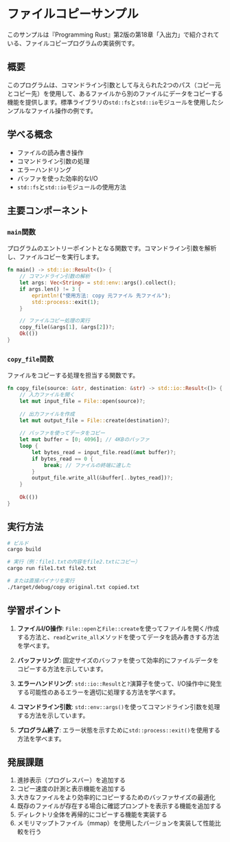 # ファイルコピーサンプル

このサンプルは『Programming Rust』第2版の第18章「入出力」で紹介されている、ファイルコピープログラムの実装例です。

## 概要

このプログラムは、コマンドライン引数として与えられた2つのパス（コピー元とコピー先）を使用して、あるファイルから別のファイルにデータをコピーする機能を提供します。標準ライブラリの`std::fs`と`std::io`モジュールを使用したシンプルなファイル操作の例です。

## 学べる概念

- ファイルの読み書き操作
- コマンドライン引数の処理
- エラーハンドリング
- バッファを使った効率的なI/O
- `std::fs`と`std::io`モジュールの使用方法

## 主要コンポーネント

### `main`関数

プログラムのエントリーポイントとなる関数です。コマンドライン引数を解析し、ファイルコピーを実行します。

```rust
fn main() -> std::io::Result<()> {
    // コマンドライン引数の解析
    let args: Vec<String> = std::env::args().collect();
    if args.len() != 3 {
        eprintln!("使用方法: copy 元ファイル 先ファイル");
        std::process::exit(1);
    }

    // ファイルコピー処理の実行
    copy_file(&args[1], &args[2])?;
    Ok(())
}
```

### `copy_file`関数

ファイルをコピーする処理を担当する関数です。

```rust
fn copy_file(source: &str, destination: &str) -> std::io::Result<()> {
    // 入力ファイルを開く
    let mut input_file = File::open(source)?;
    
    // 出力ファイルを作成
    let mut output_file = File::create(destination)?;
    
    // バッファを使ってデータをコピー
    let mut buffer = [0; 4096]; // 4KBのバッファ
    loop {
        let bytes_read = input_file.read(&mut buffer)?;
        if bytes_read == 0 {
            break; // ファイルの終端に達した
        }
        output_file.write_all(&buffer[..bytes_read])?;
    }
    
    Ok(())
}
```

## 実行方法

```bash
# ビルド
cargo build

# 実行（例：file1.txtの内容をfile2.txtにコピー）
cargo run file1.txt file2.txt

# または直接バイナリを実行
./target/debug/copy original.txt copied.txt
```

## 学習ポイント

1. **ファイルI/O操作**: `File::open`と`File::create`を使ってファイルを開く/作成する方法と、`read`と`write_all`メソッドを使ってデータを読み書きする方法を学べます。

2. **バッファリング**: 固定サイズのバッファを使って効率的にファイルデータをコピーする方法を示しています。

3. **エラーハンドリング**: `std::io::Result`と`?`演算子を使って、I/O操作中に発生する可能性のあるエラーを適切に処理する方法を学べます。

4. **コマンドライン引数**: `std::env::args()`を使ってコマンドライン引数を処理する方法を示しています。

5. **プログラム終了**: エラー状態を示すために`std::process::exit()`を使用する方法を学べます。

## 発展課題

1. 進捗表示（プログレスバー）を追加する
2. コピー速度の計測と表示機能を追加する
3. 大きなファイルをより効率的にコピーするためのバッファサイズの最適化
4. 既存のファイルが存在する場合に確認プロンプトを表示する機能を追加する
5. ディレクトリ全体を再帰的にコピーする機能を実装する
6. メモリマップトファイル（mmap）を使用したバージョンを実装して性能比較を行う 
